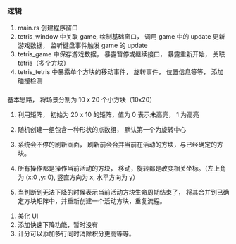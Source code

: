 ### 逻辑

1. main.rs 创建程序窗口
2. tetris_window 中关联 game, 绘制基础窗口， 调用 game 中的 update 更新游戏数据， 监听键盘事件触发 game 的 update
3. tetris_game 中保存游戏数据， 暴露暂停或继续接口， 暴露重新开始， 关联 tetris（多个方块）
4. tetris_tetris 中暴露单个方块的移动事件， 旋转事件， 位置信息等等， 添加碰撞检测

###

基本思路， 将场景分割为 10 x 20 个小方块（10x20）

1. 利用矩阵， 初始为 20 x 10 的矩阵，值为 0 表示未高亮， 1 为高亮

2. 随机创建一组包含一种形状的点数组， 默认第一个为旋转中心

3. 系统会不停的刷新画面， 刷新前会合并当前在活动的方块，与已经确定的方块。

4. 所有操作都是操作当前活动的方块， 移动，旋转都是改变相关坐标。（左上角为 (x:0 ,y: 0), 竖直方向为 x, 水平方向为 y）

5. 当判断到无法下降的时候表示当前活动方块生命周期结束了， 将其合并到已确定方块矩阵中，并重新创建一个活动方块，重复流程。

<!-- TODO -->

1. 美化 UI
2. 添加快速下降功能，暂时没有
3. 计分可以添加多行同时消除积分更高等等。
